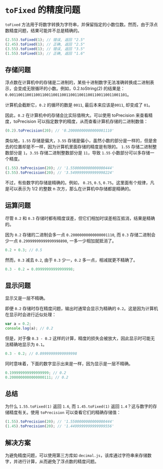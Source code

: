 # `toFixed` 的精度问题

`toFixed` 方法用于将数字转换为字符串，并保留指定的小数位数。然而，由于浮点数精度问题，结果可能并不总是精确的。

```ts
(2.55).toFixed(1); // 错误, 返回 "2.5"
(2.45).toFixed(1); // 正确, 返回 "2.5"
(3.55).toFixed(1); // 错误, 返回 "3.5"
(1.55).toFixed(1); // 正确, 返回 "1.6"
```

## 存储问题

浮点数在计算机中的存储是二进制的，某些十进制数字无法准确转换成二进制表示，会变成无限循环的小数。例如，0.2.toString(2) 的结果是： `0.001100110011001100110011001100110011001100110011001101`。

计算机会截断它，`0.2` 的循环的数是 `0011`, 最后本来应该是`0011`, 却变成了 `01`。

因此，`0.2` 在计算机中的存储会比实际值稍大。可以使用 toPrecision 来查看精度，toPrecision 可以指定数字的精度，从而查看计算机存储的二进制数值：

```js
(0.2).toPrecision(20); // '0.20000000000000001110'
```

类似地，`1.55` 存储是偏大，`3.55` 存储是偏小，虽然小数的部分是一样的，但是舍去的位置却是不一样，因为计算机里面存储的精度是有限的。
`1.55` 存储二进制整数部分是 `1`，`3.55` 存储二进制整数部分是 `11`，导致 `1.55` 小数部分可以多存储一个精度。

```js
(1.55).toPrecision(20); // '1.5500000000000000444'
(3.55).toPrecision(20); // '3.5499999999999998224'
```

不过，有些数字的存储是精确的。例如， `0.25`, `0.5`, `0.75`。这里面有个规律，凡是可以表示为 1/2 的整数 n 次方，那么在计算机中存储都是精确的。

## 运算问题

尽管 `0.2` 和 `0.3` 存储时都有精度误差，但它们相加时误差相互抵消，结果是精确的。

因为 `0.2` 存储的二进制会多一点 `0.20000000000000001110`, 而 `0.3` 存储二进制会少一点 `0.29999999999999998890`, 一多一少相加就抵消了。

```js
0.2 + 0.3; // 0.5
```

然而，`0.3` 减去 `0.2`, 由于 `0.3` 少一，`0.2` 多一点，相减就更不精确了。

```js
0.3 - 0.2 = 0.09999999999999998;
```

## 显示问题

显示又是一层不精确。

即便 `0.2` 存储时存在精度问题，输出时通常会显示为精确的 `0.2`。这是因为计算机在显示时会进行近似处理：

```js
var a = 0.2;
console.log(a); // 0.2
```

但是，对于像 `0.3 - 0.2` 这样的计算，精度的损失会被放大，因此显示时可能无法精确地显示为 `0.1`。

```js
0.3 - 0.2; // 0.09999999999999998
```

同时意味着，下面的数字显示出来是一样，因为显示是一层不精确。

```js
0.199999999999999999; // 0.2
0.2000000000000000111; // 0.2
```

## 总结

为什么 `1.55.toFixed(1)` 返回 `1.6`, 而 `1.45.toFixed(1)` 返回 `1.4`？这与数字的存储精度有关。使用 `toPrecision` 可以查看它们的精确存储值：

```js
(1.55).toPrecision(20); // '1.5500000000000000444'
(1.45).toPrecision(20); // '1.4499999999999999556'
```

## 解决方案

为避免精度问题，可以使用第三方库如 `decimal.js`，该库通过字符串来存储数字，并进行计算，从而避免了浮点数的精度问题。
